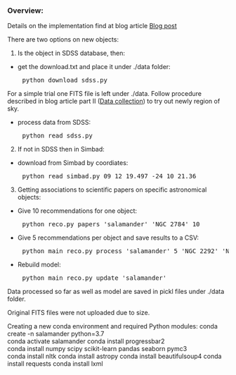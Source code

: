 ### Overview:
Details on the implementation find at blog article
[Blog post](http://machine-learning.bfht.eu/learning-about-the-universe-as-a-hobby-astronomer-heres-one-way-to-go-about-it-i-of-iv)

There are two options on new objects:

1. Is the object in SDSS database, then:

-  get the download.txt and place it under ./data folder:
<pre>
    python download_sdss.py
</pre>
For a simple trial one FITS file is left under ./data. Follow procedure
described in blog article part II ([Data collection](http://machine-learning.bfht.eu/learning-about-the-universe-as-a-hobby-astronomer-data-collection-and-analysis-ii-of-iv)) to try out newly
region of sky.

-  process data from SDSS:
<pre>
    python read_sdss.py
</pre>


2. If not in SDSS then in Simbad:

-  download from Simbad by coordiates:
<pre>
    python read_simbad.py 09 12 19.497 -24 10 21.36
</pre>


3. Getting associations to scientific papers on specific astronomical
   objects:

 - Give 10 recommendations for one object:
<pre>
    python reco.py papers 'salamander' 'NGC 2784' 10
</pre>


 - Give 5 recommendations per object and save results to a CSV:
<pre>
    python main_reco.py process 'salamander' 5 'NGC 2292' 'NGC 2613' 'NGC 3115'
</pre>


 - Rebuild model:
<pre>
    python main_reco.py update 'salamander'
</pre>


Data processed so far as well as model are saved in pickl files under
./data folder.

Original FITS files were not uploaded due to size.

Creating a new conda environment and required Python modules:
conda create -n salamander python=3.7  
conda activate salamander conda install progressbar2  
conda install numpy scipy scikit-learn pandas seaborn pymc3  
conda install nltk
conda install astropy
conda install beautifulsoup4
conda install requests
conda install lxml

